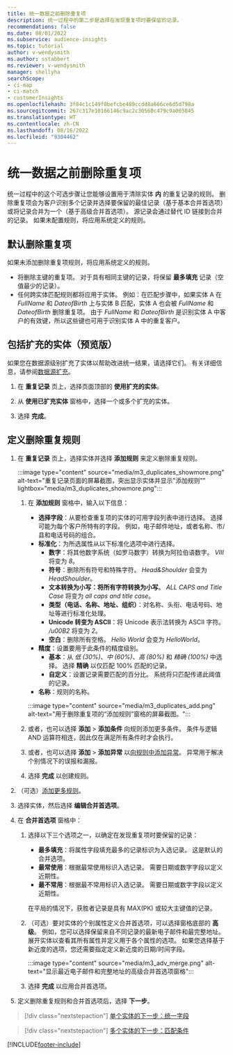 ```yaml
---
title: 统一数据之前删除重复项
description: 统一过程中的第二步是选择在发现重复项时要保留的记录。
recommendations: false
ms.date: 08/01/2022
ms.subservice: audience-insights
ms.topic: tutorial
author: v-wendysmith
ms.author: sstabbert
ms.reviewer: v-wendysmith
manager: shellyha
searchScope:
- ci-map
- ci-match
- customerInsights
ms.openlocfilehash: 3f84c1c149f0befcbe489ccdd8a666ce6d5d798a
ms.sourcegitcommit: 267c317e10166146c9ac2c30560c479c9a005845
ms.translationtype: HT
ms.contentlocale: zh-CN
ms.lasthandoff: 08/16/2022
ms.locfileid: "9304462"
---
```

# <a name="remove-duplicates-before-unifying-data"></a>统一数据之前删除重复项

统一过程中的这个可选步骤让您能够设置用于清除实体 **内** 的重复记录的规则。 删除重复项会为客户识别多个记录并选择要保留的最佳记录（基于基本合并首选项）或将记录合并为一个（基于高级合并首选项）。 源记录会通过替代 ID 链接到合并的记录。 如果未配置规则，将应用系统定义的规则。

## <a name="default-deduplication"></a>默认删除重复项

如果未添加删除重复项规则，将应用系统定义的规则。

- 将删除主键的重复项。
  对于具有相同主键的记录，将保留 **最多填充** 记录（空值最少的记录）。
- 任何跨实体匹配规则都将应用于实体。
  例如：在匹配步骤中，如果实体 A 在 *FullName* 和 *DateofBirth* 上与实体 B 匹配，实体 A 也会被 *FullName* 和 *DateofBirth* 删除重复项。 由于 *FullName* 和 *DateofBirth* 是识别实体 A 中客户的有效键，所以这些键也可用于识别实体 A 中的重复客户。

## <a name="include-enriched-entities-preview"></a>包括扩充的实体（预览版）

如果您在数据源级别扩充了实体以帮助改进统一结果，请选择它们。 有关详细信息，请参阅[数据源扩充](data-sources-enrichment.md)。

1. 在 **重复记录** 页上，选择页面顶部的 **使用扩充的实体**。

1. 从 **使用已扩充实体** 窗格中，选择一个或多个扩充的实体。

1. 选择 **完成**。

## <a name="define-deduplication-rules"></a>定义删除重复规则

1. 在 **重复记录** 页上，选择实体并选择 **添加规则** 来定义删除重复规则。

   :::image type="content" source="media/m3_duplicates_showmore.png" alt-text="重复记录页面的屏幕截图，突出显示实体并显示&quot;添加规则&quot;"  lightbox="media/m3_duplicates_showmore.png":::

   1. 在 **添加规则** 窗格中，输入以下信息：
      - **选择字段**：从要检查重复项的实体的可用字段列表中进行选择。 选择可能为每个客户所特有的字段。 例如，电子邮件地址，或者名称、市/县和电话号码的组合。
      - **标准化**：为所选属性从以下标准化选项中进行选择。
        - **数字**：将其他数字系统（如罗马数字）转换为阿拉伯语数字。 *VIII* 将变为 *8*。
        - **符号**：删除所有符号和特殊字符。 *Head&Shoulder* 会变为 *HeadShoulder*。
        - **文本转换为小写：将所有字符转换为小写**。 *ALL CAPS and Title Case* 将变为 *all caps and title case*。
        - **类型（电话、名称、地址、组织）**：对名称、头衔、电话号码、地址等进行标准化处理。
        - **Unicode 转变为 ASCII**：将 Unicode 表示法转换为 ASCII 字符。 */u00B2* 将变为 *2*。
        - **空白**：删除所有空格。 *Hello   World* 会变为 *HelloWorld*。
      - **精度**：设置要用于此条件的精度级别。
        - **基本**：从 *低 (30%)*、*中 (60%)*、*高 (80%)* 和 *精确 (100%)* 中选择。 选择 **精确** 以仅匹配 100% 匹配的记录。
        - **自定义**：设置记录需要匹配的百分比。 系统将只匹配传递此阈值的记录。
      - **名称**：规则的名称。

      :::image type="content" source="media/m3_duplicates_add.png" alt-text="用于删除重复项的“添加规则”窗格的屏幕截图。":::

   1. 或者，也可以选择 **添加** > **添加条件** 向规则添加更多条件。 条件与逻辑 AND 运算符相连，因此仅在满足所有条件时才会执行。

   1. 或者，也可以选择 **添加** > **添加异常** 以[向规则中添加异常](match-entities.md#add-exceptions-to-a-rule)。 异常用于解决个别情况下的误报和漏报。

   1. 选择 **完成** 以创建规则。

1. （可选）[添加更多规则](#define-deduplication-rules)。

1. 选择实体，然后选择 **编辑合并首选项**。

1. 在 **合并首选项** 窗格中：
   1. 选择以下三个选项之一，以确定在发现重复项时要保留的记录：
      - **最多填充**：将属性字段填充最多的记录标识为入选记录。 这是默认的合并选项。
      - **最常使用**：根据最常使用标识入选记录。 需要日期或数字字段以定义近期性。
      - **最不常用**：根据最不常用标识入选记录。 需要日期或数字字段以定义近期性。

      在平局的情况下，获胜者记录是具有 MAX(PK) 或较大主键值的记录。

   1. （可选）要对实体的个别属性定义合并首选项，可以选择窗格底部的 **高级**。 例如，您可以选择保留来自不同记录的最新电子邮件和最完整地址。 展开实体以查看其所有属性并定义用于各个属性的选项。 如果您选择基于新近度的选项，您还需要指定定义新近度的日期/时间字段。

      :::image type="content" source="media/m3_adv_merge.png" alt-text="显示最近电子邮件和完整地址的高级合并首选项窗格":::

   1. 选择 **完成** 以应用合并首选项。

1. 定义删除重复规则和合并首选项后，选择 **下一步**。
  
> [!div class="nextstepaction"]
> [单个实体的下一步：统一字段](merge-entities.md)

> [!div class="nextstepaction"]
> [多个实体的下一步：匹配条件](match-entities.md)

[!INCLUDE[footer-include](includes/footer-banner.md)]
